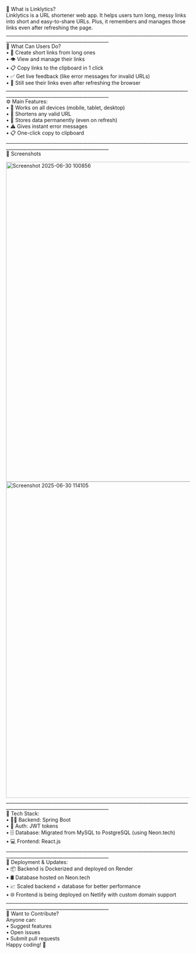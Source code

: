 🧩 What is Linklytics?<br>
Linklytics is a URL shortener web app. It helps users turn long, messy links into short and easy-to-share URLs. Plus, it remembers and manages those links even after refreshing the page.<br>
__________________________________________________________________________________________________________________________<br>
📃 What Can Users Do?<br>
•	🔗 Create short links from long ones<br>
•	👁️ View and manage their links<br>
•	📋 Copy links to the clipboard in 1 click<br>
•	✅ Get live feedback (like error messages for invalid URLs)<br>
•	🔄 Still see their links even after refreshing the browser<br>
__________________________________________________________________________________________________________________________<br>
⚙️ Main Features:<br>
•	📱 Works on all devices (mobile, tablet, desktop)<br>
•	🔗 Shortens any valid URL<br>
•	💾 Stores data permanently (even on refresh)<br>
•	⚠️ Gives instant error messages<br>
•	📋 One-click copy to clipboard<br>
__________________________________________________________________________________________________________________________<br>
📸 Screenshots
<br>

<img width="1895" height="875" alt="Screenshot 2025-06-30 100856" src="https://github.com/user-attachments/assets/6b99b30a-84b6-4195-8bc1-6ac4f940c7e1" />
<img width="1812" height="866" alt="Screenshot 2025-06-30 114105" src="https://github.com/user-attachments/assets/09295d76-da11-4568-90a9-01d4cdf544d8" />
__________________________________________________________________________________________________________________________<br>
🧪 Tech Stack:<br>
•	👨‍💻 Backend: Spring Boot<br>
•	🔐 Auth: JWT tokens<br>
•	🗄️ Database: Migrated from MySQL to PostgreSQL (using Neon.tech)<br>
•	💻 Frontend: React.js<br>
__________________________________________________________________________________________________________________________<br>
🚀 Deployment & Updates:<br>
•	📦 Backend is Dockerized and deployed on Render<br>
•	🛢️ Database hosted on Neon.tech<br>
•	📈 Scaled backend + database for better performance<br>
•	🌐 Frontend is being deployed on Netlify with custom domain support<br>
__________________________________________________________________________________________________________________________<br>
🤝 Want to Contribute?<br>
Anyone can:<br>
•	Suggest features<br>
•	Open issues<br>
•	Submit pull requests<br>
Happy coding! 🎉

